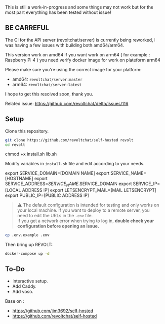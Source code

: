 This is still a work-in-progress and some things may not work but for the most part everything has been tested without issue!

## BE CARREFUL ##

The CI for the API server (revoltchat/server) is currently being reworked, I was having a few issues with building both amd64/arm64.

This version work on amd64 if you want work on arm64 ( for example : Raspberry PI 4 ) you need verify docker image for work on plateform arm64 

Please make sure you're using the correct image for your platform:
- amd64: `revoltchat/server:master`
- arm64: `revoltchat/server:latest`

I hope to get this resolved soon, thank you.

Related issue: https://github.com/revoltchat/delta/issues/116

## Setup

Clone this repository.

```bash
git clone https://github.com/revoltchat/self-hosted revolt
cd revolt
```
chmod +x install.sh lib.sh


Modify variables in `install.sh` file and edit according to your needs.

export SERVICE_DOMAIN=[DOMAIN NAME]
export SERVICE_NAME=[HOSTNAME]
export SERVICE_ADDRESS=$SERVICE_NAME.$SERVICE_DOMAIN
export SERVICE_IP=[LOCAL ADDRESS IP]
export LETSENCRYPT_MAIL=[MAIL LETSENCRYPT]
export PUBLIC_IP=[PUBLIC ADDRESS IP]



> ⚠️ The default configuration is intended for testing and only works on your local machine. If you want to deploy to a remote server, you need to edit the URLs in the `.env` file. \
> If you get a network error when trying to log in, **double check your configuration before opening an issue.**

```bash
cp .env.example .env
```

Then bring up REVOLT:

```bash
docker-compose up -d
```

## To-Do

- Interactive setup.
- Add Caddy.
- Add voso.

Base on :
 - https://github.com/jim3692/self-hosted
 - https://github.com/revoltchat/self-hosted
